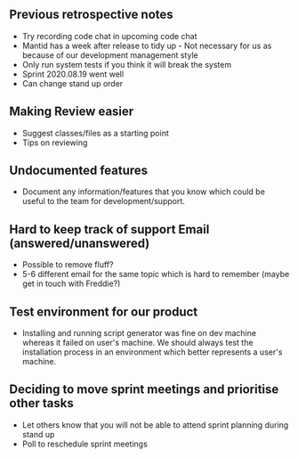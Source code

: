 ## Previous retrospective notes

* Try recording code chat in upcoming code chat
* Mantid has a week after release to tidy up - Not necessary for us as because of our development management style
* Only run system tests if you think it will break the system
* Sprint 2020.08.19 went well 
* Can change stand up order



## Making Review easier

* Suggest classes/files as a starting point
* Tips on reviewing

## Undocumented features

* Document any information/features that you know which could be useful to the team for development/support.

## Hard to keep track of support Email (answered/unanswered)

* Possible to remove fluff?
* 5-6 different email for the same topic which is hard to remember (maybe get in touch with Freddie?)

## Test environment for our product

* Installing and running script generator was fine on dev machine whereas it failed on user's machine. We should always test the installation process in an environment which better represents a user's machine.

 ## Deciding to move sprint meetings and prioritise other tasks

* Let others know that you will not be able to attend sprint planning during stand up
* Poll to reschedule sprint meetings 